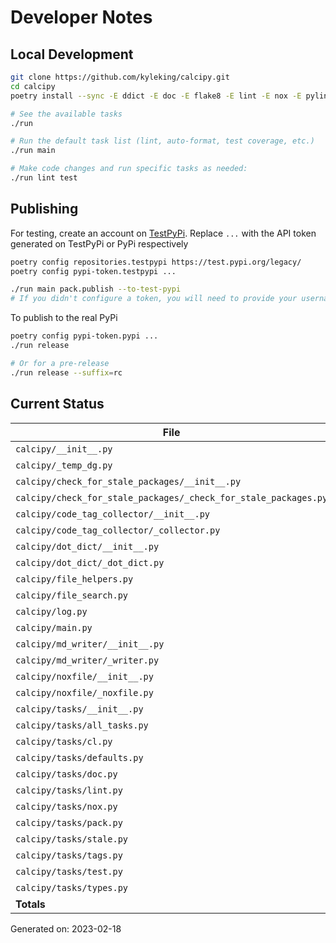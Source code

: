 # Developer Notes

## Local Development

```sh
git clone https://github.com/kyleking/calcipy.git
cd calcipy
poetry install --sync -E ddict -E doc -E flake8 -E lint -E nox -E pylint -E stale -E tags -E test -E types

# See the available tasks
./run

# Run the default task list (lint, auto-format, test coverage, etc.)
./run main

# Make code changes and run specific tasks as needed:
./run lint test
```

## Publishing

For testing, create an account on [TestPyPi](https://test.pypi.org/legacy/). Replace `...` with the API token generated on TestPyPi or PyPi respectively

```sh
poetry config repositories.testpypi https://test.pypi.org/legacy/
poetry config pypi-token.testpypi ...

./run main pack.publish --to-test-pypi
# If you didn't configure a token, you will need to provide your username and password to publish
```

To publish to the real PyPi

```sh
poetry config pypi-token.pypi ...
./run release

# Or for a pre-release
./run release --suffix=rc
```

## Current Status

<!-- {cts} COVERAGE -->
| File                                                            |   Statements |   Missing |   Excluded | Coverage   |
|-----------------------------------------------------------------|--------------|-----------|------------|------------|
| `calcipy/__init__.py`                                           |            2 |         0 |          0 | 100.0%     |
| `calcipy/_temp_dg.py`                                           |            9 |         9 |          0 | 0.0%       |
| `calcipy/check_for_stale_packages/__init__.py`                  |            1 |         1 |          0 | 0.0%       |
| `calcipy/check_for_stale_packages/_check_for_stale_packages.py` |          111 |       111 |          0 | 0.0%       |
| `calcipy/code_tag_collector/__init__.py`                        |            1 |         1 |          0 | 0.0%       |
| `calcipy/code_tag_collector/_collector.py`                      |          127 |       127 |          0 | 0.0%       |
| `calcipy/dot_dict/__init__.py`                                  |            4 |         4 |          0 | 0.0%       |
| `calcipy/dot_dict/_dot_dict.py`                                 |            8 |         8 |          0 | 0.0%       |
| `calcipy/file_helpers.py`                                       |          112 |        53 |          6 | 52.7%      |
| `calcipy/file_search.py`                                        |           36 |        36 |          2 | 0.0%       |
| `calcipy/log.py`                                                |            2 |         0 |          0 | 100.0%     |
| `calcipy/main.py`                                               |            7 |         7 |          0 | 0.0%       |
| `calcipy/md_writer/__init__.py`                                 |            4 |         4 |          0 | 0.0%       |
| `calcipy/md_writer/_writer.py`                                  |           95 |        95 |          0 | 0.0%       |
| `calcipy/noxfile/__init__.py`                                   |            4 |         4 |          0 | 0.0%       |
| `calcipy/noxfile/_noxfile.py`                                   |           61 |        61 |          2 | 0.0%       |
| `calcipy/tasks/__init__.py`                                     |            0 |         0 |          0 | 100.0%     |
| `calcipy/tasks/all_tasks.py`                                    |           38 |        38 |          0 | 0.0%       |
| `calcipy/tasks/cl.py`                                           |           22 |        22 |          0 | 0.0%       |
| `calcipy/tasks/defaults.py`                                     |            9 |         3 |          0 | 66.7%      |
| `calcipy/tasks/doc.py`                                          |           37 |        37 |          5 | 0.0%       |
| `calcipy/tasks/lint.py`                                         |           45 |        45 |          0 | 0.0%       |
| `calcipy/tasks/nox.py`                                          |           21 |        21 |          0 | 0.0%       |
| `calcipy/tasks/pack.py`                                         |           24 |        24 |          0 | 0.0%       |
| `calcipy/tasks/stale.py`                                        |            9 |         9 |          0 | 0.0%       |
| `calcipy/tasks/tags.py`                                         |           14 |        14 |          0 | 0.0%       |
| `calcipy/tasks/test.py`                                         |           34 |         0 |          2 | 100.0%     |
| `calcipy/tasks/types.py`                                        |           14 |         0 |          0 | 100.0%     |
| **Totals**                                                      |          851 |       734 |         17 | 13.7%      |

Generated on: 2023-02-18
<!-- {cte} -->
